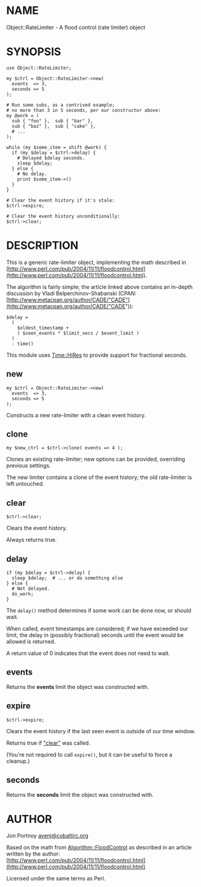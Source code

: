 # NAME

Object::RateLimiter - A flood control (rate limiter) object

# SYNOPSIS

    use Object::RateLimiter;

    my $ctrl = Object::RateLimiter->new(
      events  => 3,
      seconds => 5
    );

    # Run some subs, as a contrived example;
    # no more than 3 in 5 seconds, per our constructor above:
    my @work = (
      sub { "foo" },  sub { "bar" },
      sub { "baz" },  sub { "cake" },
      # ...
    );

    while (my $some_item = shift @work) {
      if (my $delay = $ctrl->delay) {
        # Delayed $delay seconds.
        sleep $delay;
      } else {
        # No delay.
        print $some_item->()
      }
    }

    # Clear the event history if it's stale:
    $ctrl->expire;

    # Clear the event history unconditionally:
    $ctrl->clear;

# DESCRIPTION

This is a generic rate-limiter object, implementing the math described in
[http://www.perl.com/pub/2004/11/11/floodcontrol.html](http://www.perl.com/pub/2004/11/11/floodcontrol.html).

The algorithm is fairly simple; the article linked above contains an in-depth
discussion by Vladi Belperchinov-Shabanski (CPAN:
[http://www.metacpan.org/author/CADE/"CADE"](http://www.metacpan.org/author/CADE/"CADE")):

    $delay =
      ( 
        $oldest_timestamp + 
        ( $seen_events * $limit_secs / $event_limit ) 
      )
      - time()

This module uses [Time::HiRes](http://search.cpan.org/perldoc?Time::HiRes) to provide support for fractional seconds.

## new

    my $ctrl = Object::RateLimiter->new(
      events  => 3,
      seconds => 5
    );

Constructs a new rate-limiter with a clean event history.

## clone

    my $new_ctrl = $ctrl->clone( events => 4 );

Clones an existing rate-limiter; new options can be provided, overriding
previous settings. 

The new limiter contains a clone of the event history; the old rate-limiter is
left untouched.

## clear

    $ctrl->clear;

Clears the event history.

Always returns true.

## delay

    if (my $delay = $ctrl->delay) {
      sleep $delay;  # ... or do something else
    } else {
      # Not delayed.
      do_work;
    }

The `delay()` method determines if some work can be done now, or should wait.

When called, event timestamps are considered; if we have exceeded our limit,
the delay in (possibly fractional) seconds until the event would be
allowed is returned.

A return value of 0 indicates that the event does not need to wait.

## events

Returns the __events__ limit the object was constructed with.

## expire

    $ctrl->expire;

Clears the event history if the last seen event is outside of our time window.

Returns true if ["clear"](#clear) was called.

(You're not required to call `expire()`, but it can be useful to force a
cleanup.)

## seconds

Returns the __seconds__ limit the object was constructed with.

# AUTHOR

Jon Portnoy <avenj@cobaltirc.org>

Based on the math from [Algorithm::FloodControl](http://search.cpan.org/perldoc?Algorithm::FloodControl) as described in an article
written by the author:
[http://www.perl.com/pub/2004/11/11/floodcontrol.html](http://www.perl.com/pub/2004/11/11/floodcontrol.html)

Licensed under the same terms as Perl.
